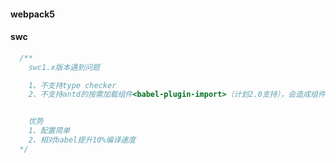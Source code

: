 #### webpack5


#### swc
```javascript
  /**
    swc1.x版本遇到问题

    1、不支持type checker
    2、不支持antd的按需加载组件<babel-plugin-import>（计划2.0支持），会造成组件样式丢失。需要在appjs导入全部css文件，进而打包bundle过大


    优势
    1、配置简单
    2、相对babel提升10%编译速度
  */ 
```